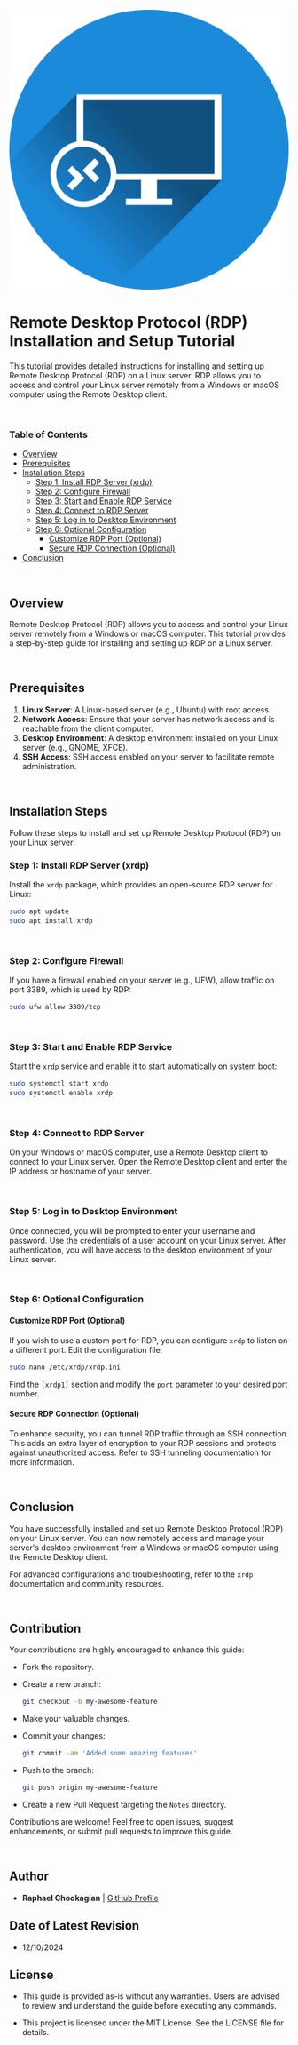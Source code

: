 ![RDP](../assets/rdp.png)

# Remote Desktop Protocol (RDP) Installation and Setup Tutorial

This tutorial provides detailed instructions for installing and setting up Remote Desktop Protocol (RDP) on a Linux server. RDP allows you to access and control your Linux server remotely from a Windows or macOS computer using the Remote Desktop client.

<br>

### **Table of Contents**

- [Overview](#overview)
- [Prerequisites](#prerequisites)
- [Installation Steps](#installation-steps)
  - [Step 1: Install RDP Server (xrdp)](#step-1-install-rdp-server-xrdp)
  - [Step 2: Configure Firewall](#step-2-configure-firewall)
  - [Step 3: Start and Enable RDP Service](#step-3-start-and-enable-rdp-service)
  - [Step 4: Connect to RDP Server](#step-4-connect-to-rdp-server)
  - [Step 5: Log in to Desktop Environment](#step-5-log-in-to-desktop-environment)
  - [Step 6: Optional Configuration](#step-6-optional-configuration)
    - [Customize RDP Port (Optional)](#customize-rdp-port-optional)
    - [Secure RDP Connection (Optional)](#secure-rdp-connection-optional)
- [Conclusion](#conclusion)

<br>

## **Overview**

Remote Desktop Protocol (RDP) allows you to access and control your Linux server remotely from a Windows or macOS computer. This tutorial provides a step-by-step guide for installing and setting up RDP on a Linux server.

<br>

## **Prerequisites**

1. **Linux Server**: A Linux-based server (e.g., Ubuntu) with root access.
2. **Network Access**: Ensure that your server has network access and is reachable from the client computer.
3. **Desktop Environment**: A desktop environment installed on your Linux server (e.g., GNOME, XFCE).
4. **SSH Access**: SSH access enabled on your server to facilitate remote administration.

<br>

## **Installation Steps**

Follow these steps to install and set up Remote Desktop Protocol (RDP) on your Linux server:

### **Step 1: Install RDP Server (xrdp)**

Install the `xrdp` package, which provides an open-source RDP server for Linux:

```bash
sudo apt update
sudo apt install xrdp
```

<br>

### **Step 2: Configure Firewall**

If you have a firewall enabled on your server (e.g., UFW), allow traffic on port 3389, which is used by RDP:

```bash
sudo ufw allow 3389/tcp
```

<br>

### **Step 3: Start and Enable RDP Service**

Start the `xrdp` service and enable it to start automatically on system boot:

```bash
sudo systemctl start xrdp
sudo systemctl enable xrdp
```

<br>

### **Step 4: Connect to RDP Server**

On your Windows or macOS computer, use a Remote Desktop client to connect to your Linux server. Open the Remote Desktop client and enter the IP address or hostname of your server.

<br>

### **Step 5: Log in to Desktop Environment**

Once connected, you will be prompted to enter your username and password. Use the credentials of a user account on your Linux server. After authentication, you will have access to the desktop environment of your Linux server.

<br>

### **Step 6: Optional Configuration**

#### **Customize RDP Port (Optional)**

If you wish to use a custom port for RDP, you can configure `xrdp` to listen on a different port. Edit the configuration file:

```bash
sudo nano /etc/xrdp/xrdp.ini
```

Find the `[xrdp1]` section and modify the `port` parameter to your desired port number.

#### **Secure RDP Connection (Optional)**

To enhance security, you can tunnel RDP traffic through an SSH connection. This adds an extra layer of encryption to your RDP sessions and protects against unauthorized access. Refer to SSH tunneling documentation for more information.

<br>

## **Conclusion**

You have successfully installed and set up Remote Desktop Protocol (RDP) on your Linux server. You can now remotely access and manage your server's desktop environment from a Windows or macOS computer using the Remote Desktop client.

For advanced configurations and troubleshooting, refer to the `xrdp` documentation and community resources.

<br>

## **Contribution**

Your contributions are highly encouraged to enhance this guide:

- Fork the repository.
- Create a new branch:

    ```bash
    git checkout -b my-awesome-feature
    ```

- Make your valuable changes.
- Commit your changes:

    ```bash
    git commit -am 'Added some amazing features'
    ```

- Push to the branch:

    ```bash
    git push origin my-awesome-feature
    ```

- Create a new Pull Request targeting the `Notes` directory.

Contributions are welcome! Feel free to open issues, suggest enhancements, or submit pull requests to improve this guide.

<br>

## **Author**

- **Raphael Chookagian** | [GitHub Profile](https://github.com/cesar-group)

## **Date of Latest Revision**

- 12/10/2024

## **License**

- This guide is provided as-is without any warranties. Users are advised to review and understand the guide before executing any commands.

- This project is licensed under the MIT License. See the LICENSE file for details.
